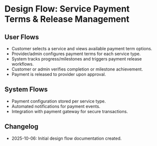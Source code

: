 # Design Flow: Service Payment Terms & Release Management

## User Flows
- Customer selects a service and views available payment term options.
- Provider/admin configures payment terms for each service type.
- System tracks progress/milestones and triggers payment release workflows.
- Customer or admin verifies completion or milestone achievement.
- Payment is released to provider upon approval.

## System Flows
- Payment configuration stored per service type.
- Automated notifications for payment events.
- Integration with payment gateway for secure transactions.

## Changelog
- 2025-10-06: Initial design flow documentation created.
